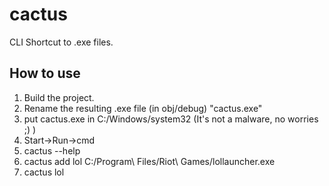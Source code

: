# cactus
CLI Shortcut to .exe files.


## How to use
1. Build the project.
2. Rename the resulting .exe file (in obj/debug) "cactus.exe" 
3. put cactus.exe in C:/Windows/system32 (It's not a malware, no worries ;) )
3. Start->Run->cmd
4. cactus --help
5. cactus add lol C:/Program\ Files/Riot\ Games/lollauncher.exe
6. cactus lol
